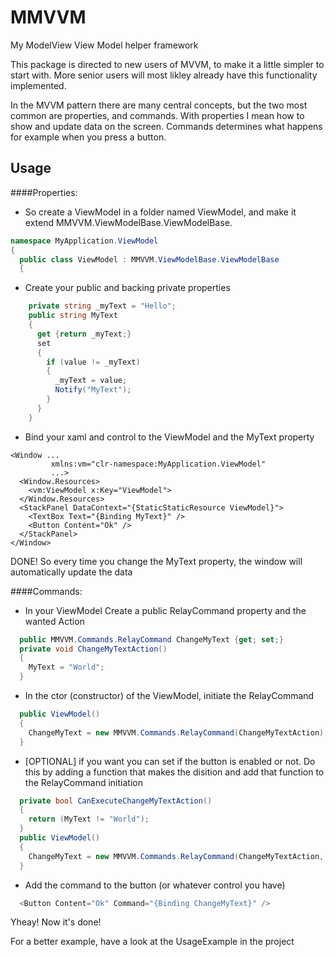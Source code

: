 # MMVVM
My ModelView View Model helper framework

This package is directed to new users of MVVM, to make it a little simpler to start with. More senior users will most likley
already have this functionality implemented.

In the MVVM pattern there are many central concepts, but the two most common are properties, and commands.
With properties I mean how to show and update data on the screen.
Commands determines what happens for example when you press a button.

## Usage
####Properties:

* So create a ViewModel in a folder named ViewModel, and make it extend MMVVM.ViewModelBase.ViewModelBase.

```C#
namespace MyApplication.ViewModel
{
  public class ViewModel : MMVVM.ViewModelBase.ViewModelBase
  {
```

* Create your public and backing private properties
```C#
    private string _myText = "Hello";
    public string MyText
    {
      get {return _myText;}
      set
      {
        if (value != _myText)
        {
          _myText = value;
          Notify("MyText");
        }
      }
    }
```
* Bind your xaml and control to the ViewModel and the MyText property
```XAML
<Window ...
         xmlns:vm="clr-namespace:MyApplication.ViewModel"
         ...>
  <Window.Resources>
    <vm:ViewModel x:Key="ViewModel">
  </Window.Resources>
  <StackPanel DataContext="{StaticStaticResource ViewModel}">
    <TextBox Text="{Binding MyText}" />
    <Button Content="Ok" />
  </StackPanel>
</Window>
```
DONE! So every time you change the MyText property, the window will automatically update the data

####Commands:
* In your ViewModel Create a public RelayCommand property and the wanted Action
```C#
  public MMVVM.Commands.RelayCommand ChangeMyText {get; set;}
  private void ChangeMyTextAction()
  {
    MyText = "World";
  }
```
* In the ctor (constructor) of the ViewModel, initiate the RelayCommand
```C# 
  public ViewModel()
  {
    ChangeMyText = new MMVVM.Commands.RelayCommand(ChangeMyTextAction);
  }
```
* [OPTIONAL] if you want you can set if the button is enabled or not. Do this by adding a function that makes the disition
   and add that function to the RelayCommand initiation
```C#
  private bool CanExecuteChangeMyTextAction()
  {
    return (MyText != "World");
  }
  public ViewModel()
  {
    ChangeMyText = new MMVVM.Commands.RelayCommand(ChangeMyTextAction, CanExecuteChangeMyTextAction);
  }
```
* Add the command to the button (or whatever control you have)
```C#
  <Button Content="Ok" Command="{Binding ChangeMyText}" />
```

Yheay! Now it's done!

For a better example, have a look at the UsageExample in the project
